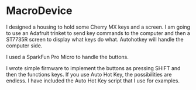 # MacroDevice

I designed a housing to hold some Cherry MX keys and a screen. I am going to use an Adafruit trinket to send key commands to the computer and then a ST7735R screen to display what keys do what. Autohotkey will handle the computer side.

I used a SparkFun Pro Micro  to handle the buttons.

I wrote simple firmware to implement the buttons as pressing SHIFT and then the functions keys. If you use Auto Hot Key, the possibilities are endless. I have included the Auto Hot Key script that I use for examples. 
